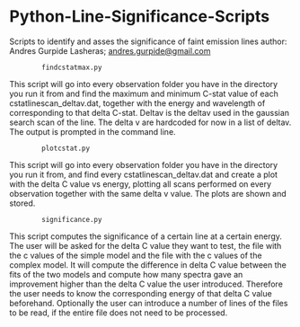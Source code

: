 # Python-Line-Significance-Scripts
Scripts to identify and asses the significance of faint emission lines
author: Andres Gurpide Lasheras; andres.gurpide@gmail.com


            findcstatmax.py


This script will go into every observation folder you have in the directory you run it from and find the maximum and minimum C-stat value of each cstatlinescan_deltav.dat, together with the energy and wavelength of corresponding to that delta C-stat. Deltav is the deltav used in the gaussian search scan of the line. The delta v are hardcoded for now in a list of deltav. The output is prompted in the command line.



            plotcstat.py


This script will go into every observation folder you have in the directory you run it from, and find every cstatlinescan_deltav.dat and create a plot with the delta C value vs energy, plotting all scans performed on every observation  together with the same delta v value. The plots are shown and stored.

            significance.py


This script computes the significance of a certain line at a certain energy. The user will be asked for the delta C value they want to test, the file with the c values of the simple model and the file with the c values of the complex model. It will compute the difference in delta C value between the fits of the two models and compute how many spectra gave an improvement higher than the delta C value the user introduced. Therefore the user needs to know the corresponding energy of that delta C value beforehand. Optionally the user can introduce a number of lines of the files to be read, if the entire file does not need to be processed.
